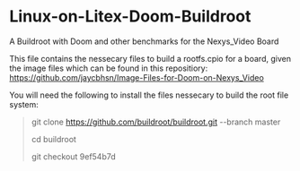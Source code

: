# Linux-on-Litex-Doom-Buildroot
A Buildroot with Doom and other benchmarks for the Nexys_Video Board

This file contains the nessecary files to build a rootfs.cpio for a board, given the image files which can be found in this repositiory: https://github.com/jaycbhsn/Image-Files-for-Doom-on-Nexys_Video

You will need the following to install the files nessecary to build the root file system:

  > git clone https://github.com/buildroot/buildroot.git --branch master
  > 
  > cd buildroot
  > 
  > git checkout 9ef54b7d

